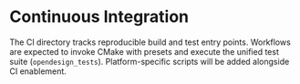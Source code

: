 # Continuous Integration

The CI directory tracks reproducible build and test entry points. Workflows are expected to invoke CMake with presets and execute the unified test suite (`opendesign_tests`). Platform-specific scripts will be added alongside CI enablement.
